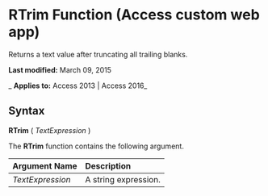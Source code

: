 
# RTrim Function (Access custom web app)
Returns a text value after truncating all trailing blanks.

 **Last modified:** March 09, 2015

 _ **Applies to:** Access 2013 | Access 2016_

## Syntax

 **RTrim** ( _TextExpression_ )

The  **RTrim** function contains the following argument.



|**Argument Name**|**Description**|
|:-----|:-----|
| _TextExpression_|A string expression.|
